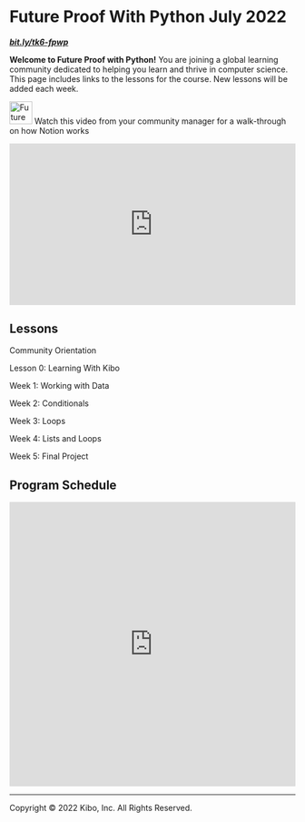 # Future Proof With Python July 2022

**_[bit.ly/tk6-fpwp](http://bit.ly/tk6-fpwp)_**

**Welcome to Future Proof with Python!** You are joining a global learning community dedicated to helping you learn and thrive in computer science. This page includes links to the lessons for the course. New lessons will be added each week.

<aside>

<img src="/future-proof-with-python/instruction.png" alt="Future%20Proof%20with%20Python%20(April%202022)%20cde560ea771b4db192e308aa17d69936/instruction.png" width="40px" /> Watch this video from your community manager for a walk-through on how Notion works

</aside>

<div style="position: relative; padding-bottom: 56.25%; height: 0;"><iframe src="https://www.youtube.com/embed/1ji9bSs8chA" title="YouTube video player" frameborder="0" allow="accelerometer; autoplay; clipboard-write; encrypted-media; gyroscope; picture-in-picture" allowfullscreen style="position: absolute; top: 0; left: 0; width: 100%; height: 100%;"></iframe></div>

## Lessons

Community Orientation

Lesson 0: Learning With Kibo

Week 1: Working with Data

Week 2: Conditionals

Week 3: Loops

Week 4: Lists and Loops

Week 5: Final Project

## Program Schedule

<div style="width:100%;height:500px;"><iframe src="https://docs.google.com/presentation/d/1jBHN9Bh-LLbchnR3SY6UHugRHZT3DzdyLfSrtzdSI2Y/edit#slide=id.g124eed9e17f_1_59" frameborder="0" sandbox="allow-scripts allow-popups allow-top-navigation-by-user-activation allow-forms allow-same-origin" allowfullscreen="" style="width: 100%; height: 100%; border-radius: 1px; pointer-events: auto; background-color: white;"></iframe></div>

---

Copyright © 2022 Kibo, Inc. All Rights Reserved.

